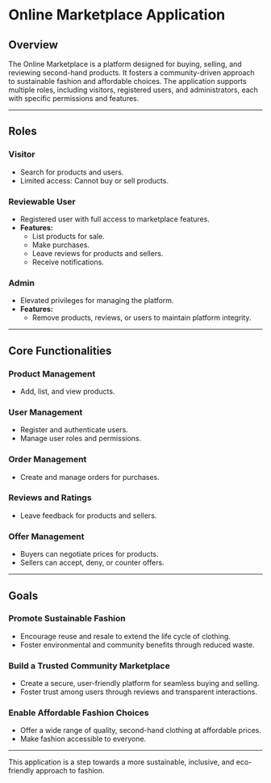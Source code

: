 # Online Marketplace Application

## Overview

The Online Marketplace is a platform designed for buying, selling, and reviewing second-hand products. It fosters a community-driven approach to sustainable fashion and affordable choices. The application supports multiple roles, including visitors, registered users, and administrators, each with specific permissions and features.

---

## Roles

### Visitor
- Search for products and users.
- Limited access: Cannot buy or sell products.

### Reviewable User
- Registered user with full access to marketplace features.
- **Features:**
  - List products for sale.
  - Make purchases.
  - Leave reviews for products and sellers.
  - Receive notifications.

### Admin
- Elevated privileges for managing the platform.
- **Features:**
  - Remove products, reviews, or users to maintain platform integrity.

---

## Core Functionalities

### Product Management
- Add, list, and view products.

### User Management
- Register and authenticate users.
- Manage user roles and permissions.

### Order Management
- Create and manage orders for purchases.

### Reviews and Ratings
- Leave feedback for products and sellers.

### Offer Management
- Buyers can negotiate prices for products.
- Sellers can accept, deny, or counter offers.

---

## Goals

### Promote Sustainable Fashion
- Encourage reuse and resale to extend the life cycle of clothing.
- Foster environmental and community benefits through reduced waste.

### Build a Trusted Community Marketplace
- Create a secure, user-friendly platform for seamless buying and selling.
- Foster trust among users through reviews and transparent interactions.

### Enable Affordable Fashion Choices
- Offer a wide range of quality, second-hand clothing at affordable prices.
- Make fashion accessible to everyone.

---

This application is a step towards a more sustainable, inclusive, and eco-friendly approach to fashion.

